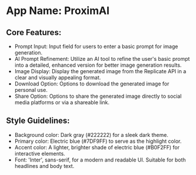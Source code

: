 # **App Name**: ProximAI

## Core Features:

- Prompt Input: Input field for users to enter a basic prompt for image generation.
- AI Prompt Refinement: Utilize an AI tool to refine the user's basic prompt into a detailed, enhanced version for better image generation results.
- Image Display: Display the generated image from the Replicate API in a clear and visually appealing format.
- Download Option: Options to download the generated image for personal use.
- Share Option: Options to share the generated image directly to social media platforms or via a shareable link.

## Style Guidelines:

- Background color: Dark gray (#222222) for a sleek dark theme.
- Primary color: Electric blue (#7DF9FF) to serve as the highlight color.
- Accent color: A lighter, brighter shade of electric blue (#B0F2FF) for interactive elements.
- Font: 'Inter', sans-serif, for a modern and readable UI. Suitable for both headlines and body text.